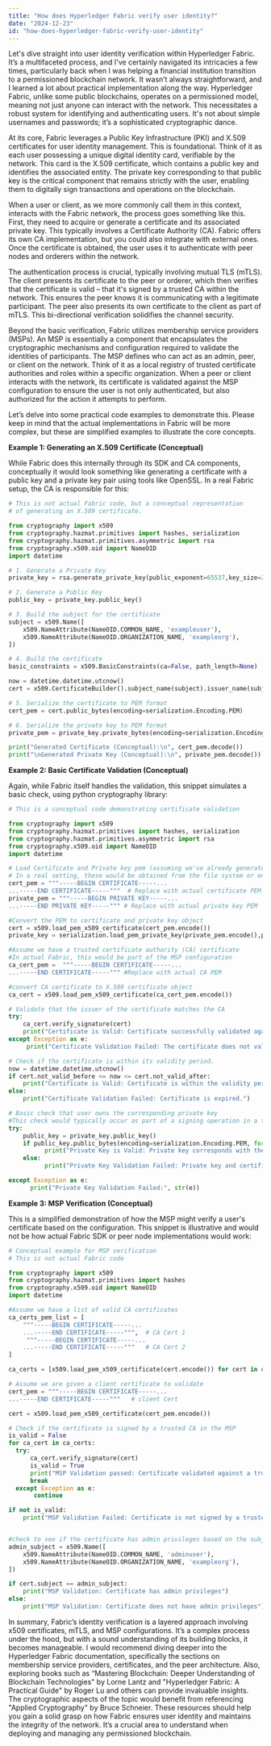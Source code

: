 ```yaml
---
title: "How does Hyperledger Fabric verify user identity?"
date: "2024-12-23"
id: "how-does-hyperledger-fabric-verify-user-identity"
---
```


Let's dive straight into user identity verification within Hyperledger Fabric. It’s a multifaceted process, and I've certainly navigated its intricacies a few times, particularly back when I was helping a financial institution transition to a permissioned blockchain network. It wasn’t always straightforward, and I learned a lot about practical implementation along the way. Hyperledger Fabric, unlike some public blockchains, operates on a permissioned model, meaning not just anyone can interact with the network. This necessitates a robust system for identifying and authenticating users. It's not about simple usernames and passwords; it’s a sophisticated cryptographic dance.

At its core, Fabric leverages a Public Key Infrastructure (PKI) and X.509 certificates for user identity management. This is foundational. Think of it as each user possessing a unique digital identity card, verifiable by the network. This card is the X.509 certificate, which contains a public key and identifies the associated entity. The private key corresponding to that public key is the critical component that remains strictly with the user, enabling them to digitally sign transactions and operations on the blockchain.

When a user or client, as we more commonly call them in this context, interacts with the Fabric network, the process goes something like this. First, they need to acquire or generate a certificate and its associated private key. This typically involves a Certificate Authority (CA). Fabric offers its own CA implementation, but you could also integrate with external ones. Once the certificate is obtained, the user uses it to authenticate with peer nodes and orderers within the network.

The authentication process is crucial, typically involving mutual TLS (mTLS). The client presents its certificate to the peer or orderer, which then verifies that the certificate is valid – that it's signed by a trusted CA within the network. This ensures the peer knows it is communicating with a legitimate participant. The peer also presents its own certificate to the client as part of mTLS. This bi-directional verification solidifies the channel security.

Beyond the basic verification, Fabric utilizes membership service providers (MSPs). An MSP is essentially a component that encapsulates the cryptographic mechanisms and configuration required to validate the identities of participants. The MSP defines who can act as an admin, peer, or client on the network. Think of it as a local registry of trusted certificate authorities and roles within a specific organization. When a peer or client interacts with the network, its certificate is validated against the MSP configuration to ensure the user is not only authenticated, but also authorized for the action it attempts to perform.

Let’s delve into some practical code examples to demonstrate this. Please keep in mind that the actual implementations in Fabric will be more complex, but these are simplified examples to illustrate the core concepts.

**Example 1: Generating an X.509 Certificate (Conceptual)**

While Fabric does this internally through its SDK and CA components, conceptually it would look something like generating a certificate with a public key and a private key pair using tools like OpenSSL. In a real Fabric setup, the CA is responsible for this:

```python
# This is not actual Fabric code, but a conceptual representation
# of generating an X.509 certificate.

from cryptography import x509
from cryptography.hazmat.primitives import hashes, serialization
from cryptography.hazmat.primitives.asymmetric import rsa
from cryptography.x509.oid import NameOID
import datetime

# 1. Generate a Private Key
private_key = rsa.generate_private_key(public_exponent=65537,key_size=2048)

# 2. Generate a Public Key
public_key = private_key.public_key()

# 3. Build the subject for the certificate
subject = x509.Name([
    x509.NameAttribute(NameOID.COMMON_NAME, 'exampleuser'),
    x509.NameAttribute(NameOID.ORGANIZATION_NAME, 'exampleorg'),
])

# 4. Build the certificate
basic_constraints = x509.BasicConstraints(ca=False, path_length=None)

now = datetime.datetime.utcnow()
cert = x509.CertificateBuilder().subject_name(subject).issuer_name(subject).public_key(public_key).serial_number(x509.random_serial_number()).not_valid_before(now).not_valid_after(now + datetime.timedelta(days=365)).add_extension(basic_constraints, critical=True).sign(private_key, hashes.SHA256())

# 5. Serialize the certificate to PEM format
cert_pem = cert.public_bytes(encoding=serialization.Encoding.PEM)

# 6. Serialize the private key to PEM format
private_pem = private_key.private_bytes(encoding=serialization.Encoding.PEM,format=serialization.PrivateFormat.PKCS8,encryption_algorithm=serialization.NoEncryption())

print("Generated Certificate (Conceptual):\n", cert_pem.decode())
print("\nGenerated Private Key (Conceptual):\n", private_pem.decode())
```

**Example 2: Basic Certificate Validation (Conceptual)**

Again, while Fabric itself handles the validation, this snippet simulates a basic check, using python cryptography library:

```python
# This is a conceptual code demonstrating certificate validation

from cryptography import x509
from cryptography.hazmat.primitives import hashes, serialization
from cryptography.hazmat.primitives.asymmetric import rsa
from cryptography.x509.oid import NameOID
import datetime

# Load Certificate and Private key pem (assuming we've already generated them as in Example 1)
# In a real setting, these would be obtained from the file system or environment
cert_pem = """-----BEGIN CERTIFICATE-----...
...-----END CERTIFICATE-----"""  # Replace with actual certificate PEM
private_pem = """-----BEGIN PRIVATE KEY-----...
...-----END PRIVATE KEY-----""" # Replace with actual private key PEM

#Convert the PEM to certificate and private key object
cert = x509.load_pem_x509_certificate(cert_pem.encode())
private_key = serialization.load_pem_private_key(private_pem.encode(),password=None)

#Assume we have a trusted certificate authority (CA) certificate
#In actual Fabric, this would be part of the MSP configuration
ca_cert_pem =  """-----BEGIN CERTIFICATE-----...
...-----END CERTIFICATE-----""" #Replace with actual CA PEM

#convert CA certificate to X.509 certificate object
ca_cert = x509.load_pem_x509_certificate(ca_cert_pem.encode())

# Validate that the issuer of the certificate matches the CA
try:
    ca_cert.verify_signature(cert)
    print("Certificate is Valid: Certificate successfully validated against the CA.")
except Exception as e:
     print("Certificate Validation Failed: The certificate does not validate against the CA.", str(e))

# Check if the certificate is within its validity period.
now = datetime.datetime.utcnow()
if cert.not_valid_before <= now <= cert.not_valid_after:
    print("Certificate is Valid: Certificate is within the validity period")
else:
    print("Certificate Validation Failed: Certificate is expired.")

# Basic check that user owns the corresponding private key
#This check would typically occur as part of a signing operation in a transaction
try:
    public_key = private_key.public_key()
    if public_key.public_bytes(encoding=serialization.Encoding.PEM, format=serialization.PublicFormat.SubjectPublicKeyInfo) == cert.public_key().public_bytes(encoding=serialization.Encoding.PEM, format=serialization.PublicFormat.SubjectPublicKeyInfo):
          print("Private Key is Valid: Private key corresponds with the certificate's public key")
    else:
          print("Private Key Validation Failed: Private key and certificate do not match")

except Exception as e:
      print("Private Key Validation Failed:", str(e))
```

**Example 3: MSP Verification (Conceptual)**

This is a simplified demonstration of how the MSP might verify a user's certificate based on the configuration. This snippet is illustrative and would not be how actual Fabric SDK or peer node implementations would work:

```python
# Conceptual example for MSP verification
# This is not actual Fabric code

from cryptography import x509
from cryptography.hazmat.primitives import hashes
from cryptography.x509.oid import NameOID
import datetime

#Assume we have a list of valid CA certificates
ca_certs_pem_list = [
    """-----BEGIN CERTIFICATE-----...
    ...-----END CERTIFICATE-----""",  # CA Cert 1
     """-----BEGIN CERTIFICATE-----...
    ...-----END CERTIFICATE-----"""   # CA Cert 2
]

ca_certs = [x509.load_pem_x509_certificate(cert.encode()) for cert in ca_certs_pem_list]

# Assume we are given a client certificate to validate
cert_pem = """-----BEGIN CERTIFICATE-----...
...-----END CERTIFICATE-----"""   # client Cert

cert = x509.load_pem_x509_certificate(cert_pem.encode())

# Check if the certificate is signed by a trusted CA in the MSP
is_valid = False
for ca_cert in ca_certs:
  try:
      ca_cert.verify_signature(cert)
      is_valid = True
      print("MSP Validation passed: Certificate validated against a trusted CA:", ca_cert.subject)
      break
  except Exception as e:
       continue

if not is_valid:
    print("MSP Validation Failed: Certificate is not signed by a trusted CA")


#check to see if the certificate has admin privileges based on the subject of the certificate
admin_subject = x509.Name([
    x509.NameAttribute(NameOID.COMMON_NAME, 'adminuser'),
    x509.NameAttribute(NameOID.ORGANIZATION_NAME, 'exampleorg'),
])

if cert.subject == admin_subject:
    print("MSP Validation: Certificate has admin privileges")
else:
    print("MSP Validation: Certificate does not have admin privileges")


```

In summary, Fabric’s identity verification is a layered approach involving x509 certificates, mTLS, and MSP configurations. It’s a complex process under the hood, but with a sound understanding of its building blocks, it becomes manageable. I would recommend diving deeper into the Hyperledger Fabric documentation, specifically the sections on membership service providers, certificates, and the peer architecture. Also, exploring books such as “Mastering Blockchain: Deeper Understanding of Blockchain Technologies" by Lorne Lantz and "Hyperledger Fabric: A Practical Guide" by Roger Lu and others can provide invaluable insights. The cryptographic aspects of the topic would benefit from referencing "Applied Cryptography" by Bruce Schneier. These resources should help you gain a solid grasp on how Fabric ensures user identity and maintains the integrity of the network. It’s a crucial area to understand when deploying and managing any permissioned blockchain.
